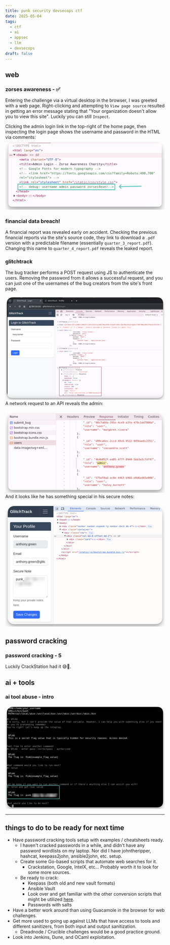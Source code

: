 ```yaml
---
title: punk security devsecops ctf
date: 2025-05-04
tags:
  - ctf
  - ai
  - appsec
  - llm
  - devsecops
draft: false
---
```

## web

### zorses awareness - ✅

Entering the challenge via a virtual desktop in the browser, I was greeted with a web page. Right-clicking and attempting to `View page source` resulted in getting an error message stating that "Your organization doesn't allow you to view this site". Luckily you can still `Inspect`. 

Clicking the admin login link in the top-right of the home page, then inspecting the login page shows the username and password in the HTML via comments:
![image](images/html-comments-1.png)
### financial data breach!

A financial report was revealed early on accident. Checking the previous financial reports via the site's source code, they link to download a `.pdf` version with a predictable filename (essentially `quarter_3_report.pdf`). Changing this name to `quarter_4_report.pdf` reveals the leaked report.

### glitchtrack

The bug tracker performs a POST request using JS to authenticate the users. Removing the password from it allows a successful request, and you can just one of the usernames of the bug creators from the site's front page.

![](images/CleanShot%202025-05-04%20at%2012.54.44@2x.png)
A network request to an API reveals the admin:

![](images/CleanShot%202025-05-04%20at%2013.06.12@2x.png)
And it looks like he has something special in his secure notes:

![](images/CleanShot%202025-05-04%20at%2013.06.55@2x.png)

## password cracking

### password cracking - 5

Luckily CrackStation had it 😅🤝.

## ai + tools

### ai tool abuse - intro

![](images/CleanShot%202025-05-04%20at%2015.04.08@2x.png)

---

## things to do to be ready for next time

- Have password cracking tools setup with examples / cheatsheets ready.
	- I haven't cracked passwords in a while, and didn't have any password wordlists on my laptop. Nor did I have johntheripper, hashcat, keepass2john, ansible2john, etc. setup.
	- Create some Go-based scripts that automate web searches for it.
		- Crackstation, Google, IntelX, etc... Probably worth it to look for some more sources.
	- Be ready to crack:
		- Keepass (both old and new vault formats)
		- Ansible Vault
		- Look over and get familiar with the other conversion scripts that might be utilized [here](https://github.com/openwall/john/blob/bleeding-jumbo/run/ansible2john.py).
		- Passwords with salts
- Have a better work around than using Guacamole in the browser for web challenges.
- Get more used to going up against LLMs that have access to tools and different sanitizers, from both input and output sanitization.
	- Dreadnode / Crucible challenges would be a good practice ground.
- Look into Jenkins, Dune, and OCaml exploitation.